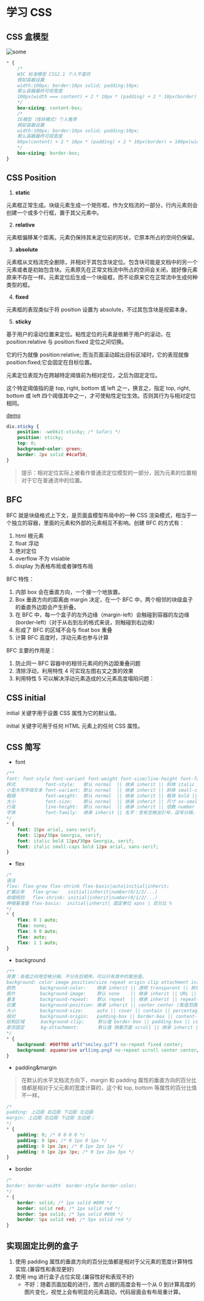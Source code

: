 # 学习 CSS

## CSS 盒模型

![some](https://www.runoob.com/images/box-model.gif)

```css
* {
    /* 
    W3C 标准模型 CSS2.1 个人不喜欢
    假如容器设置
    width:100px; border:10px solid; padding:10px; 
    那么容器最终可视宽度 
    100px(width === content) + 2 * 10px * (padding) + 2 * 10px(border) = 140px
    */
    box-sizing: content-box;
    /* 
    IE模型（怪异模式）个人推荐
    假如容器设置
    width:100px; border:10px solid; padding:10px; 
    那么容器最终可视宽度 
    60px(content) + 2 * 10px * (padding) + 2 * 10px(border) = 100px(width)
    */
    box-sizing: border-box;
}
```

## CSS Position

1. **static**

元素框正常生成。块级元素生成一个矩形框，作为文档流的一部分，行内元素则会创建一个或多个行框，置于其父元素中。

2. **relative**

元素框偏移某个距离。元素仍保持其未定位前的形状，它原本所占的空间仍保留。

3. **absolute**

元素框从文档流完全删除，并相对于其包含块定位。包含块可能是文档中的另一个元素或者是初始包含块。元素原先在正常文档流中所占的空间会关闭，就好像元素原来不存在一样。元素定位后生成一个块级框，而不论原来它在正常流中生成何种类型的框。

4.  **fixed**

元素框的表现类似于将 position 设置为 absolute，不过其包含块是视窗本身。

5. **sticky**

基于用户的滚动位置来定位。粘性定位的元素是依赖于用户的滚动，在 position:relative 与 position:fixed 定位之间切换。

它的行为就像 position:relative; 而当页面滚动超出目标区域时，它的表现就像 position:fixed;它会固定在目标位置。

元素定位表现为在跨越特定阈值前为相对定位，之后为固定定位。

这个特定阈值指的是 top, right, bottom 或 left 之一，换言之，指定 top, right, bottom 或 left 四个阈值其中之一，才可使粘性定位生效。否则其行为与相对定位相同。

[demo](https://www.runoob.com/try/try.php?filename=trycss_position_sticky)

```css
div.sticky {
    position: -webkit-sticky; /* Safari */
    position: sticky;
    top: 0;
    background-color: green;
    border: 2px solid #4caf50;
}
```

> 提示：相对定位实际上被看作普通流定位模型的一部分，因为元素的位置相对于它在普通流中的位置。

## BFC

BFC 就是块级格式上下文，是页面盒模型布局中的一种 CSS 渲染模式，相当于一个独立的容器，里面的元素和外部的元素相互不影响。创建 BFC 的方式有：

1. html 根元素
2. float 浮动
3. 绝对定位
4. overflow 不为 visiable
5. display 为表格布局或者弹性布局

BFC 特性：

1. 内部 box 会在垂直方向，一个接一个地放置。
2. Box 垂直方向的距离由 margin 决定，在一个 BFC 中，两个相邻的块级盒子的垂直外边距会产生折叠。
3. 在 BFC 中，每一个盒子的左外边缘（margin-left）会触碰到容器的左边缘(border-left)（对于从右到左的格式来说，则触碰到右边缘）
4. 形成了 BFC 的区域不会与 float box 重叠
5. 计算 BFC 高度时，浮动元素也参与计算

BFC 主要的作用是：

1. 防止同一 BFC 容器中的相邻元素间的外边距重叠问题
2. 清除浮动，利用特性 4 可实现左图右文之类的效果
3. 利用特性 5 可以解决浮动元素造成的父元素高度塌陷问题：

## CSS initial

initial 关键字用于设置 CSS 属性为它的默认值。

initial 关键字可用于任何 HTML 元素上的任何 CSS 属性。

## CSS 简写

-   font

```css
/** 
font: font-style font-variant font-weight font-size/line-height font-family; 
样式           font-style:   默认 normal  || 继承 inherit || 斜体 italic || 斜体 oblique;
小型大写字母文本 font-variant: 默认 normal  || 继承 inherit || 斜体 small-caps;
粗细           font-weight:  默认 normal  || 继承 inherit || 粗体 bold || 更粗 bolder || 更细 lighter || 100~900;
大小           font-size:    默认 normal  || 继承 inherit || 尺寸 xx-small ~ xx-large || 固定值 px/em/rem/vw/vh/vmin/vmax || 百分比 %;
行高           line-height:  默认 normal  || 继承 inherit || 倍数 number || 固定值 px/em/rem/vw/vh/vmin/vmax || 百分比 %;
字体           font-family:  继承 inherit || 名字：含有空格加引号，逗号分隔，优先级递减兜底
*/
* {
    font: 15px arial, sans-serif;
    font: 12px/30px Georgia, serif;
    font: italic bold 12px/30px Georgia, serif;
    font: italic small-caps bold 12px arial, sans-serif;
}
```

-   flex

```css
/*
语法
flex: flex-grow flex-shrink flex-basis|auto|initial|inherit;
扩展比率   flex-grow:   initial|inherit|number(0/1/2/...)
收缩规则   flex-shrink: initial|inherit|number(0/1/2/...)
伸缩基准值 flex-basis:  initial|inherit| 固定单位 xpos | 百分比 %
*/
* {
    flex: 0 1 auto;
    flex: none;
    flex: 0 0 auto;
    flex: auto;
    flex: 1 1 auto;
}
```

-   background

```css
/**
背景：各值之间用空格分隔，不分先后顺序。可以只有其中的某些值。
background: color image position/size repeat origin clip attachment initial|inherit;
颜色         background-color:    继承 inherit || 透明 transparent || 颜色值;
图片         background-image:    默认 none    || 继承 inherit || URL || 线性渐变/径向渐变/重复线性渐变/重复径向渐变;
重复         background-repeat:   默认 repeat  || 继承 inherit || repeat-y/repeat-x/no-repeat;
位置         background-position: 继承 inherit || center center (取值范围 center/left/right/top/bottom) || x% y% || xpos ypos;
大小         background-size:     auto || cover || contain || percentage || length;
相对         background-origin:   padding-box || border-box || content-box;
绘制区域      background-clip:     默认值 border-box || padding-box || content-box;
是否固定      bg-attachment:       默认值 随着页面 scroll || 继承 inherit || 固定fixed || 随元素内容 local
*/
* {
    background: #00ff00 url("smiley.gif") no-repeat fixed center;
    background: aquamarine url(img.png) no-repeat scroll center center/50% content-box content-box;
}
```

-   padding&margin

> 在默认的水平文档流方向下，margin 和 padding 属性的垂直方向的百分比值都是相对于父元素的宽度计算的，这个和 top, bottom 等属性的百分比值不一样。

```css
/* 
padding: 上边距 右边距 下边距 左边距 
margin: 上边距 右边距 下边距 左边距；
*/
* {
    padding: 0; /* 0 0 0 0 */
    padding: 0 1px; /* 0 1px 0 1px */
    padding: 0 1px 2px; /* 0 1px 2px 1px */
    padding: 0 1px 2px 3px; /* 0 1px 2px 3px */
}
```

-   border

```css
/* 
border: border-width  border-style border-color; 
*/
* {
    border: solid; /* 1px solid #000 */
    border: solid red; /* 1px solid red */
    border: 5px solid; /* 5px solid #000 */
    border: 5px solid red; /* 5px solid red */
}
```

## 实现固定比例的盒子

1. 使用 padding 属性的垂直方向的百分比值都是相对于父元素的宽度计算特性实现.(兼容性和表现更好)
2. 使用 img 进行盒子占位实现.(兼容性好和表现不好)
    - 不好：随着页面加载的进行，图片占据的高度会有一个从 0 到计算高度的图片变化，视觉上会有明显的元素跳动，代码层面会有布局重计算。
